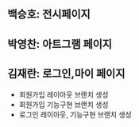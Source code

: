 ## 백승호: 전시페이지

## 박영찬: 아트그램 페이지

## 김재란: 로그인,마이 페이지

- 회원가입 레이아웃 브랜치 생성
- 회원가입 기능구현 브랜치 생성
- 로그인 레이아웃, 기능구현 브랜치 생성
